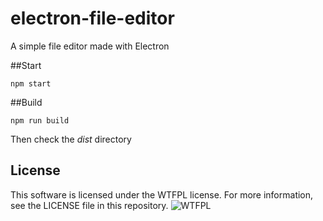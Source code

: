 # electron-file-editor
A simple file editor made with Electron

##Start

    npm start

##Build

    npm run build

Then check the *dist* directory

## License

This software is licensed under the WTFPL license. For more information, see the LICENSE file in this repository.
![WTFPL](http://www.wtfpl.net/wp-content/uploads/2012/12/wtfpl-badge-4.png)
